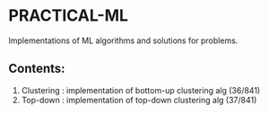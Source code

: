 # PRACTICAL-ML

Implementations of ML algorithms and solutions for problems.



## Contents:

1.  Clustering :  implementation of bottom-up clustering alg (36/841)
2.  Top-down :  implementation of top-down clustering alg (37/841)
